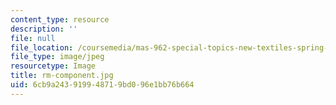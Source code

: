 ```yaml
---
content_type: resource
description: ''
file: null
file_location: /coursemedia/mas-962-special-topics-new-textiles-spring-2010/6cb9a243919948719bd096e1bb76b664_rm-component.jpg
file_type: image/jpeg
resourcetype: Image
title: rm-component.jpg
uid: 6cb9a243-9199-4871-9bd0-96e1bb76b664
---
```

